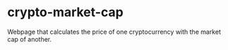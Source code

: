 # crypto-market-cap
Webpage that calculates the price of one cryptocurrency with the market cap of another.
